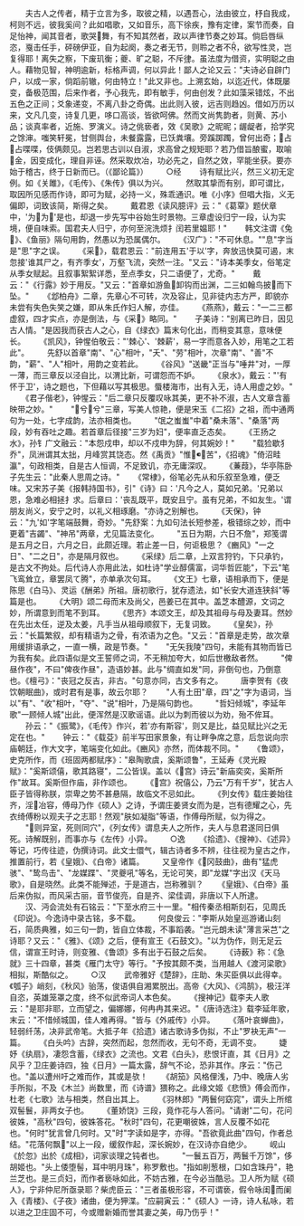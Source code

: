 <!-- { "loadSidebar": true } -->
　　夫古人之传者，精于立言为多，取彼之精，以遇吾心，法由彼立，杼自我成，柯则不远，彼我奚间？此如唱歌，又如音乐，高下徐疾，豫有定律，案节而奏，自足怡神，闻其音者，歌哭舞，有不知其然者，政以声律节奏之妙耳。倘启唇纵恣，戛击任手，砰磅伊亚，自为起阕，奏之者无节，则聆之者不，欲写性灵，岂复得耶！离失之察，下废玑衡；夔、旷之聪，不斥律。虽法度为借资，实明聪之由人。藉物见智，神明逾新，标格声调，何以异此！鄙人之论又云："夫诗必自辟门户，以成一家，倘蹈前辙，何由特立！"此又非也。上溯玄始，以迄近代，体既屡变，备极范围，后来作者，予心我先，即有敏手，何由创发？此如藻采错炫，不出五色之正间；爻象递变，不离八卦之奇偶。出此则入彼，远吉则趋凶。借如万历以来，文凡几变，诗复几更，哆口高谈，皆欲呵佛。然而文尚隽韵者，则黄、苏小品；谈真率者，近施、罗演义。诗之佻亵者，效《吴歌》之昵昵；龌龊者，拾学究之馀渖。嗤笑轩冕，甘侧舆台，未餐露露，已饫粪壤。旁蹊踯躅，曾何出奇；占占喋喋，伎俩颇见。岂若思古训以自淑，求高曾之规矩耶？若乃借旨酿蜜，取喻金，因变成化，理自非诬。然采取炊冶，功必先之，自然之效，罕能坐获。要亦始于稽古，终于日新而已。（《鄙论篇》）
　　○经
　　诗有赋比兴，然三义初无定例。如《关雎》，《毛传》、《朱传》俱以为兴。
　　然取其挚而有别，即可谓比，取因所见感而作诗，即可为赋，必持一义，殊乖通识。唯《小序》但唱大指，义无偏即，词致该简，斯得之矣。
　　戴君恩《读风臆评》云："《葛覃》题伏章中，'为为'是也，却退一步先写中谷始生时景物。三章虚设归宁一段，认为实境，便自味索。国君夫人归宁，亦何至浣洗烦扌闰若里媪耶！"
　　韩文注谓《兔》、《鱼丽》隔句用韵，然愚以为恐属偶尔。
　　《汉广》："不可休息。""息"字当是"思"字之误。
　　《采》，载君恩云："前连用五'于以'字，奔放迅快莫可遏，末忽接'谁其尸之，有齐季女'，万壑飞流，突然一注。"又云："诗本美季女，俗笔定从季女赋起。且叙事絮絮详悉，至点季女，只二语便了，尤奇。"
　　戴云："《行露》妙于用反。"又云："首章如游鱼卸钩而出渊，二三如翰鸟披而下坠。"
　　《邶柏舟》二章，先章心不可转，次及容止，见非徒内志方严，即貌亦未尝有失色失笑之嫌，即从朱氏作妇人解，亦佳。
　　《燕燕》，戴云："一二三都虚叙，四才实点，亦是倒法，与《采》略同。"
　　子美诗："别离已昨日，因见古人情。"是因我而获古人之心，自《绿衣》篇末句化出，而稍变其意，意味便长。
　　《凯风》，钟惺伯敬云："'棘心'、'棘薪'，易一字而意各入妙，用笔之工若此"。
　　先舒以首章"南"、"心"相叶，"夭"、"劳"相叶，次章"南"、"善"不韵，"薪"、"人"相叶，用韵之变若此。
　　《谷风》"送畿"正当与"唾井"对，一厚一薄，而三章反以泾自比，以渭比新，可谓怨而不妒。
　　《泉水》，戴云："'有怀于卫'，诗之题也，下但藉以写其极思。蜃楼海市，出有入无，诗人用虚之妙。"
　　《君子偕老》，钟惺云："后二章只反覆叹咏其美，更不补不淑，古人文章含蓄映带之妙。"
　　"兮兮"三章，写美人惊艳，便是宋玉《二招》之祖，而中通两句为一处，七字成韵，法亦相类也。
　　"氓之蚩蚩"中着"桑未落"、"桑落"两段，妙有吞吐之趣。若首章后径接"三岁为妇"，便率直乏态矣。
　　《王扬之水》，孙钅广文融云："本怨戍申，却以不戍申为辞，何其婉妙！"
　　"载猃歇犭乔"，凤洲谓其太拙，月峰赏其饶态。然《禹贡》"惟苦"，《招魂》"倚沼畦瀛"，句政相类，自是古人恒调，不足致讥，亦无庸深叹。
　　《蒹葭》，华亭陈卧子先生云："此秦人思周之诗。"
　　《常棣》，俗笔必先从和乐叙至急难，便乏味。又宋苏子美《报韩持国书》，引"《诗》曰：'凡今之人，莫如兄弟。'兄弟以恩，急难必相拯扌求。后章曰：'丧乱既平，既安且宁。虽有兄弟，不如友生。'谓朋友尚义，安宁之时，以礼义相琢磨。"亦诗之别解也。
　　《天保》，钟云："九'如'字笔端鼓舞，奇妙。"先舒案：九如句法长短参差，极错综之妙，而中更着"吉蠲"、"神吊"两章，尤见篇法变化。
　　"五日为期，六日不詹"，郑笺谓是五月之日，六月之日，此颇近理。若止差一日，何讵极思？《豳风》"一之日"、"二之日"，亦是隔月叙也。
　　《采绿》后二章，上双言狩钓，下只承钓，是古文不拘处。后代诗人亦用此法，如杜诗"学业醇儒富，词华哲匠能"，下云"笔飞鸾耸立，章罢凤て腾"，亦单承次句耳。
　　《文王》七章，语相承而下，便是陈思《白马》、灵运《酬弟》所祖。唐初歌行，犹存遗法，如"长安大道连狭斜"等篇是也。
　　《大明》颂二母而末及尚父，邑姜已在其中。盖芝本醴源，文词之妙，所谓意到而笔不到耳。
　　《思齐》本颂文王，却及其祖母与母及妻耳。然妙在先出太任，逆及太姜，凡手当从祖母顺叙下，无复词致。
　　《皇矣》，孙云："长篇繁叙，却有精语为之骨，有浓语为之色。"又云："首章是走势，故次章用缓排语承之，一直一横，政是节奏。"
　　"无矢我陵"四句，未能有其物而皆已为我有矣。此四语似是文王誓师之词，不无稍加夸大，如后世檄敌者然。
　　"俾昼作夜"，不曰"俾夜作昼"，造语妙甚。此与"绸直如发"同，非倒句也，乃倒意也。《檀弓》："丧冠之反吉，非古。"句意亦同，古文多有之。
　　唐李贺有《夜饮朝眠曲》，或时君有是事，故云尔耶？
　　"人有土田"章，四"之"字为语词，当以"有"、"收"相叶，"夺"、"说"相叶，乃是隔句韵也。
　　"哲妇倾城"，李延年歌"一顾倾人城"出此，便浑然是汉歌谣语。此以为刺而彼以为劝，殆不侔耳。
　　孙云："《振鹭》，《毛传》作兴，若'亦有斯容'，则又是比，益见赋比兴之无定在也。"
　　钟云："《载芟》前半写田家景象，有让畔争席之意，后忽说向宗庙朝廷，作大文字，笔端变化如此。《豳风》亦然，而体裁不同。"
　　《鲁颂》，史克所作，而《班固两都赋序》："皋陶歌虞，奚斯颂鲁"，王延寿《灵光殿赋》："奚斯颂僖，歌其路寝"，二公皆误。盖以《宫》诗云"新庙奕奕，奚斯所作"故耳。奚斯但作庙，非作颂也。
　　《宫》祝僖公，乃云"万有千岁"，犹古人臣子皆得称朕，崇卑之势不甚悬隔，故临文不忌如此。
　　《列女传》载庄姜始往齐，淫冶容，傅母乃作《硕人》之诗，予谓庄姜贤女而为是，岂有德耀之心，先衣绮傅粉以观夫子之志耶！然观"肤如凝脂"等语，作傅母所赋，似为得之。
　　"则异室，死则同穴"，《列女传》谓息夫人之所作，夫人与息君遂同日俱死。诗解既别，而事亦与《左传》小异。
　　○逸
　　《拾遗》、《搜神》、《述异》等记，巧传往迹，伪撰诗词。此文士儇气，辑古诗者多不辨，往往视为皇古之作，推置前行，若《皇娥》、《白帝》诸篇。
　　又皇帝作《冈鼓曲》，曲有"猛虎骇"、"鸷鸟击"、"龙媒蹀"、"灵夔吼"等名，无论可笑，即"龙媒"字出汉《天马歌》，自是晓然。此类不能殚述，于是道古，岂称雅驯？
　　《皇娥》、《白帝》虽后来伪拟，而风采古丽，音节俊亮，自是齐、梁佳调，非唐以下人所逮。
　　汉、沔会流处有石铭云："下至水府三十一里。"相传秦丞相斯刻石，见周氏《印说》。今逸诗中录古铭，多不载。
　　何良俊云："李斯从始皇巡游诸山刻石，简质典雅，如三句一韵，皆自立体裁，不事蹈袭。"岂元朗未读"薄言采芑"之诗耶？又云："《雅》、《颂》之后，便有宣王《石鼓文》。"以为伪作，则无足云信，谓宣王时诗，则变雅、《鲁颂》多有出于石鼓之后矣。
　　《诗薮》称：《急就》三十四章，甚类《雁门太守》等行。"予按其颇不类，当用越人《渡河梁歌》相拟，斯酷似之。
　　○汉
　　武帝雅好《楚辞》，庄助、朱买臣俱以此得幸。《瓠子》峭刻，《秋风》骀荡，俊语俱自湘累脱出。高帝《大风》、《鸿鹄》，极汪洋自恣，英雄笼罩之度，终不似武帝词人本色矣。
　　《搜神记》载李夫人歌云："是耶非耶，立而望之，偏娜娜，何冉冉其来迟。"《唐诗选注》载李延年歌，末云："不惜倾城国，佳人难再得。"皆与《外戚传》小异。
　　《落叶哀蝉曲》，轻弱纤荡，决非武帝笔。大抵子年《拾遗》诸古歌诗多伪拟，不止"罗袂无声"一篇。
　　《白头吟》古辞，突然而起，忽然而收，无句不奇，无调不变。
　　婕妤《纨扇》，凄怨含蓄，《绿衣》之流也。文君《白头》，悲恨讦直，其《日月》之风乎？卫庄姜诗四，独《日月》一篇太露，辞气不论，恐非其作。序云："伤己也。"盖以遭州吁之难而作，其或是欤！
　　《胡笳》风格俚浅，乃中、晚唐人劣手所拟，不及《木兰》尚数里，而《诗谱》猥称之。此缘文姬《悲愤》傅会而作，杜老《七歌》法与相类，然自出其上。
　　《羽林郎》"两鬟何窈窕"，谓头上所绾双髻鬟，非两女子也。
　　《董娇饶》三段，竟作花与人答问。"请谢"二句，花问彼姝，"高秋"四句，彼姝答花。"秋时"四句，花更嘲彼姝，言人反覆不如花也。"何时"犹言曾几何时。又"时"字读如是字，亦得。"吾欲竟此曲"四句，作者总结。"花落何飘"以上一段，缓叙作起，深长婉妙，在汉诗亦自绝少。
　　岘山《於忽》出於《成相》，词家谈理之钝者也。
　　"一鬟五百万，两鬟千万馀"，侈胡姬也。"头上倭堕髻，耳中明月珠"，称罗敷也。"指如削葱根，口如含珠丹"，艳兰芝也。是三贞妇，而作者亵咏如此，不妨古雅，在今必当酷忌。卫人所为赋《硕人》，宁非仲尼所亟录耶？柴虎臣云："三者虽极形容，不可谓亵，假令咏闺而阑入《青楼》、《子夜》诸曲，便为狎渫。"应嗣寅云："《硕人》一诗，诗人私咏，若以进之卫庄固不可，今或赠新婚而誉其妻之美，毋乃伤乎！"
